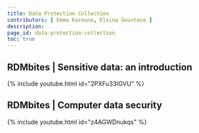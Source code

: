 ```yaml
---
title: Data Protection Collection
contributors: [ Emma Karoune, Elvina Gountona ]
description: 
page_id: data-protection-collection
toc: true
---
```




## RDMbites | Sensitive data: an introduction

{% include youtube.html id="2PXFu33IGVU" %}

## RDMbites | Computer data security

{% include youtube.html id="z4AGWDnukqs" %}
